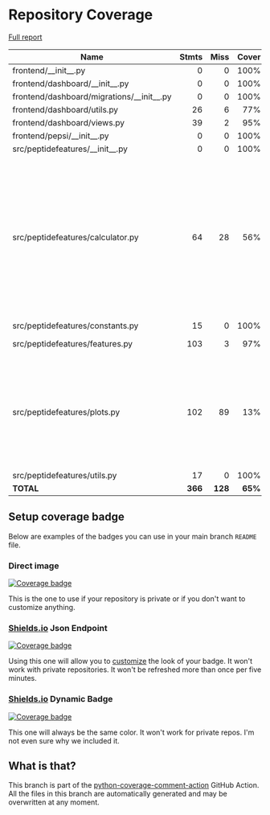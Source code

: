 # Repository Coverage

[Full report](https://htmlpreview.github.io/?https://github.com/ronjakrg/thesis-peptide-features/blob/python-coverage-comment-action-data/htmlcov/index.html)

| Name                                          |    Stmts |     Miss |   Cover |   Missing |
|---------------------------------------------- | -------: | -------: | ------: | --------: |
| frontend/\_\_init\_\_.py                      |        0 |        0 |    100% |           |
| frontend/dashboard/\_\_init\_\_.py            |        0 |        0 |    100% |           |
| frontend/dashboard/migrations/\_\_init\_\_.py |        0 |        0 |    100% |           |
| frontend/dashboard/utils.py                   |       26 |        6 |     77% |     47-61 |
| frontend/dashboard/views.py                   |       39 |        2 |     95% |    48, 58 |
| frontend/pepsi/\_\_init\_\_.py                |        0 |        0 |    100% |           |
| src/peptidefeatures/\_\_init\_\_.py           |        0 |        0 |    100% |           |
| src/peptidefeatures/calculator.py             |       64 |       28 |     56% |48-52, 56, 59, 72-74, 94-96, 103-106, 113-117, 123-124, 142-143, 152-153, 163-164 |
| src/peptidefeatures/constants.py              |       15 |        0 |    100% |           |
| src/peptidefeatures/features.py               |      103 |        3 |     97% |37-42, 198 |
| src/peptidefeatures/plots.py                  |      102 |       89 |     13% |25-68, 82-164, 172-192, 201-217, 235-255, 271-287 |
| src/peptidefeatures/utils.py                  |       17 |        0 |    100% |           |
|                                     **TOTAL** |  **366** |  **128** | **65%** |           |


## Setup coverage badge

Below are examples of the badges you can use in your main branch `README` file.

### Direct image

[![Coverage badge](https://raw.githubusercontent.com/ronjakrg/thesis-peptide-features/python-coverage-comment-action-data/badge.svg)](https://htmlpreview.github.io/?https://github.com/ronjakrg/thesis-peptide-features/blob/python-coverage-comment-action-data/htmlcov/index.html)

This is the one to use if your repository is private or if you don't want to customize anything.

### [Shields.io](https://shields.io) Json Endpoint

[![Coverage badge](https://img.shields.io/endpoint?url=https://raw.githubusercontent.com/ronjakrg/thesis-peptide-features/python-coverage-comment-action-data/endpoint.json)](https://htmlpreview.github.io/?https://github.com/ronjakrg/thesis-peptide-features/blob/python-coverage-comment-action-data/htmlcov/index.html)

Using this one will allow you to [customize](https://shields.io/endpoint) the look of your badge.
It won't work with private repositories. It won't be refreshed more than once per five minutes.

### [Shields.io](https://shields.io) Dynamic Badge

[![Coverage badge](https://img.shields.io/badge/dynamic/json?color=brightgreen&label=coverage&query=%24.message&url=https%3A%2F%2Fraw.githubusercontent.com%2Fronjakrg%2Fthesis-peptide-features%2Fpython-coverage-comment-action-data%2Fendpoint.json)](https://htmlpreview.github.io/?https://github.com/ronjakrg/thesis-peptide-features/blob/python-coverage-comment-action-data/htmlcov/index.html)

This one will always be the same color. It won't work for private repos. I'm not even sure why we included it.

## What is that?

This branch is part of the
[python-coverage-comment-action](https://github.com/marketplace/actions/python-coverage-comment)
GitHub Action. All the files in this branch are automatically generated and may be
overwritten at any moment.